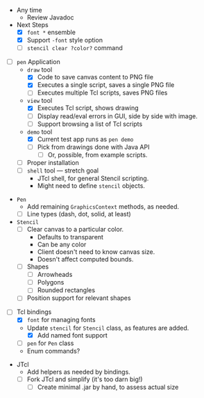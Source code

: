- Any time
    - Review Javadoc
- Next Steps
    - [x] `font *` ensemble
    - [x] Support `-font` style option
    - [ ] `stencil clear ?color?` command
- [ ] `pen` Application
    -  `draw` tool
        - [x] Code to save canvas content to PNG file
        - [x] Executes a single script, saves a single PNG file
        - [ ] Executes multiple Tcl scripts, saves PNG files
    - `view` tool
        - [x] Executes Tcl script, shows drawing
        - [ ] Display read/eval errors in GUI, side by side with image.
        - [ ] Support browsing a list of Tcl scripts
    - `demo` tool
        - [x] Current test app runs as `pen demo`
        - [ ] Pick from drawings done with Java API
            - [ ] Or, possible, from example scripts.
    - [ ] Proper installation
    - [ ] `shell` tool — stretch goal
        - JTcl shell, for general Stencil scripting.
        - Might need to define `stencil` objects.
- `Pen` 
    - Add remaining `GraphicsContext` methods, as needed.
    - [ ] Line types (dash, dot, solid, at least)
- `Stencil` 
    - [ ] Clear canvas to a particular color.
        - Defaults to transparent
        - Can be any color
        - Client doesn't need to know canvas size.
        - Doesn't affect computed bounds.
    - [ ] Shapes
        - [ ] Arrowheads
        - [ ] Polygons
        - [ ] Rounded rectangles
    - [ ] Position support for relevant shapes
- [ ] Tcl bindings
    - [x] `font` for managing fonts
    - Update `stencil` for `Stencil` class, as features are added.
        - [x] Add named font support
    - [ ] `pen` for `Pen` class 
    - Enum commands?
- JTcl
    - Add helpers as needed by bindings.
    - [ ] Fork JTcl and simplify (it's too darn big!)
        - [ ] Create minimal .jar by hand, to assess actual size
